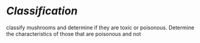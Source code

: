 # _Classification_
classify mushrooms and determine if they are toxic or poisonous.
Determine the characteristics of those that are poisonous and not
